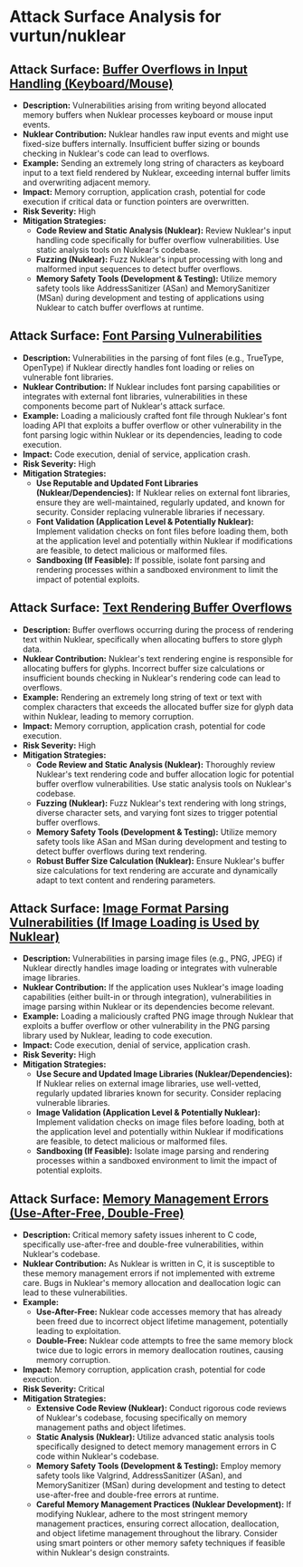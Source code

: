 # Attack Surface Analysis for vurtun/nuklear

## Attack Surface: [Buffer Overflows in Input Handling (Keyboard/Mouse)](./attack_surfaces/buffer_overflows_in_input_handling__keyboardmouse_.md)

*   **Description:**  Vulnerabilities arising from writing beyond allocated memory buffers when Nuklear processes keyboard or mouse input events.
*   **Nuklear Contribution:** Nuklear handles raw input events and might use fixed-size buffers internally. Insufficient buffer sizing or bounds checking in Nuklear's code can lead to overflows.
*   **Example:**  Sending an extremely long string of characters as keyboard input to a text field rendered by Nuklear, exceeding internal buffer limits and overwriting adjacent memory.
*   **Impact:** Memory corruption, application crash, potential for code execution if critical data or function pointers are overwritten.
*   **Risk Severity:** High
*   **Mitigation Strategies:**
    *   **Code Review and Static Analysis (Nuklear):**  Review Nuklear's input handling code specifically for buffer overflow vulnerabilities. Use static analysis tools on Nuklear's codebase.
    *   **Fuzzing (Nuklear):**  Fuzz Nuklear's input processing with long and malformed input sequences to detect buffer overflows.
    *   **Memory Safety Tools (Development & Testing):** Utilize memory safety tools like AddressSanitizer (ASan) and MemorySanitizer (MSan) during development and testing of applications using Nuklear to catch buffer overflows at runtime.

## Attack Surface: [Font Parsing Vulnerabilities](./attack_surfaces/font_parsing_vulnerabilities.md)

*   **Description:**  Vulnerabilities in the parsing of font files (e.g., TrueType, OpenType) if Nuklear directly handles font loading or relies on vulnerable font libraries.
*   **Nuklear Contribution:** If Nuklear includes font parsing capabilities or integrates with external font libraries, vulnerabilities in these components become part of Nuklear's attack surface.
*   **Example:**  Loading a maliciously crafted font file through Nuklear's font loading API that exploits a buffer overflow or other vulnerability in the font parsing logic within Nuklear or its dependencies, leading to code execution.
*   **Impact:**  Code execution, denial of service, application crash.
*   **Risk Severity:** High
*   **Mitigation Strategies:**
    *   **Use Reputable and Updated Font Libraries (Nuklear/Dependencies):** If Nuklear relies on external font libraries, ensure they are well-maintained, regularly updated, and known for security. Consider replacing vulnerable libraries if necessary.
    *   **Font Validation (Application Level & Potentially Nuklear):** Implement validation checks on font files before loading them, both at the application level and potentially within Nuklear if modifications are feasible, to detect malicious or malformed files.
    *   **Sandboxing (If Feasible):** If possible, isolate font parsing and rendering processes within a sandboxed environment to limit the impact of potential exploits.

## Attack Surface: [Text Rendering Buffer Overflows](./attack_surfaces/text_rendering_buffer_overflows.md)

*   **Description:**  Buffer overflows occurring during the process of rendering text within Nuklear, specifically when allocating buffers to store glyph data.
*   **Nuklear Contribution:** Nuklear's text rendering engine is responsible for allocating buffers for glyphs. Incorrect buffer size calculations or insufficient bounds checking in Nuklear's rendering code can lead to overflows.
*   **Example:**  Rendering an extremely long string of text or text with complex characters that exceeds the allocated buffer size for glyph data within Nuklear, leading to memory corruption.
*   **Impact:**  Memory corruption, application crash, potential for code execution.
*   **Risk Severity:** High
*   **Mitigation Strategies:**
    *   **Code Review and Static Analysis (Nuklear):**  Thoroughly review Nuklear's text rendering code and buffer allocation logic for potential buffer overflow vulnerabilities. Use static analysis tools on Nuklear's codebase.
    *   **Fuzzing (Nuklear):** Fuzz Nuklear's text rendering with long strings, diverse character sets, and varying font sizes to trigger potential buffer overflows.
    *   **Memory Safety Tools (Development & Testing):** Utilize memory safety tools like ASan and MSan during development and testing to detect buffer overflows during text rendering.
    *   **Robust Buffer Size Calculation (Nuklear):** Ensure Nuklear's buffer size calculations for text rendering are accurate and dynamically adapt to text content and rendering parameters.

## Attack Surface: [Image Format Parsing Vulnerabilities (If Image Loading is Used by Nuklear)](./attack_surfaces/image_format_parsing_vulnerabilities__if_image_loading_is_used_by_nuklear_.md)

*   **Description:**  Vulnerabilities in parsing image files (e.g., PNG, JPEG) if Nuklear directly handles image loading or integrates with vulnerable image libraries.
*   **Nuklear Contribution:** If the application uses Nuklear's image loading capabilities (either built-in or through integration), vulnerabilities in image parsing within Nuklear or its dependencies become relevant.
*   **Example:**  Loading a maliciously crafted PNG image through Nuklear that exploits a buffer overflow or other vulnerability in the PNG parsing library used by Nuklear, leading to code execution.
*   **Impact:**  Code execution, denial of service, application crash.
*   **Risk Severity:** High
*   **Mitigation Strategies:**
    *   **Use Secure and Updated Image Libraries (Nuklear/Dependencies):** If Nuklear relies on external image libraries, use well-vetted, regularly updated libraries known for security. Consider replacing vulnerable libraries.
    *   **Image Validation (Application Level & Potentially Nuklear):** Implement validation checks on image files before loading, both at the application level and potentially within Nuklear if modifications are feasible, to detect malicious or malformed files.
    *   **Sandboxing (If Feasible):** Isolate image parsing and rendering processes within a sandboxed environment to limit the impact of potential exploits.

## Attack Surface: [Memory Management Errors (Use-After-Free, Double-Free)](./attack_surfaces/memory_management_errors__use-after-free__double-free_.md)

*   **Description:**  Critical memory safety issues inherent to C code, specifically use-after-free and double-free vulnerabilities, within Nuklear's codebase.
*   **Nuklear Contribution:** As Nuklear is written in C, it is susceptible to these memory management errors if not implemented with extreme care. Bugs in Nuklear's memory allocation and deallocation logic can lead to these vulnerabilities.
*   **Example:**
    *   **Use-After-Free:**  Nuklear code accesses memory that has already been freed due to incorrect object lifetime management, potentially leading to exploitation.
    *   **Double-Free:**  Nuklear code attempts to free the same memory block twice due to logic errors in memory deallocation routines, causing memory corruption.
*   **Impact:**  Memory corruption, application crash, potential for code execution.
*   **Risk Severity:** Critical
*   **Mitigation Strategies:**
    *   **Extensive Code Review (Nuklear):**  Conduct rigorous code reviews of Nuklear's codebase, focusing specifically on memory management paths and object lifetimes.
    *   **Static Analysis (Nuklear):**  Utilize advanced static analysis tools specifically designed to detect memory management errors in C code within Nuklear's codebase.
    *   **Memory Safety Tools (Development & Testing):** Employ memory safety tools like Valgrind, AddressSanitizer (ASan), and MemorySanitizer (MSan) during development and testing to detect use-after-free and double-free errors at runtime.
    *   **Careful Memory Management Practices (Nuklear Development):**  If modifying Nuklear, adhere to the most stringent memory management practices, ensuring correct allocation, deallocation, and object lifetime management throughout the library. Consider using smart pointers or other memory safety techniques if feasible within Nuklear's design constraints.

